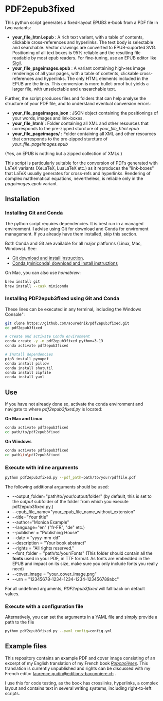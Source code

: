# PDF2epub3fixed

This python script generates a fixed-layout EPUB3 e-book from a PDF file in two variants:

- __your_file_html.epub__ : A rich text variant, with a table of contents, clickable cross-references and hyperlinks. The text body is selectable and searchable. Vector drawings are converted to EPUB-suported SVG. Positioning of all text boxes is 95% reliable and the resulting file readable by most epub readers. For fine-tuning, use an EPUB editor like [Sigil](https://sigil-ebook.com/).
- __your_file_pageimages.epub__ : A variant containing high-res image renderings of all your pages, with a table of contents, clickable cross-references and hyperlinks. The only HTML elements included in the EPUB are the links. This conversion is more bullet-proof but yields a larger file, with unselectable and unsearchable text.

Further, the script produces files and folders that can help analyse the structure of your PDF file, and to understand eventual conversion errors:

- __your_file_pageimages.json__ : JSON object containing the positionings of your words, images and link-boxes.
- __your_file_html/__ : Folder containing all XML and other resources that corresponds to the pre-zipped sturcture of _your\_file\_html.epub_
- __your_file_pageimages/__ : Folder containing all XML and other resources that corresponds to the pre-zipped sturcture of _your\_file\_pageimages.epub_

(Yes, an EPUB is nothing but a zipped collection of XMLs.)

This script is particularly suitable for the conversion of PDFs generated with LaTeX variants (XeLaTeX, LuaLaTeX etc.) as it reproduces the "link-boxes" that LaTeX usually generates for cross-refs and hyperlinks. Rendering of complex mathematical equations, nevertheless, is reliable only in the _pageimages.epub_ variant.

## Installation

### Installing Git and Conda

The python script requires dependencies. It is best run in a managed environment. I advise using Git for download and Conda for enviroment management. If you already have them installed, skip this section.

Both Conda and Git are available for all major platforms (Linux, Mac, Windows). See:

- [Git download and install instruction](https://git-scm.com/downloads).
- [Conda (miniconda) download and install instructions](https://docs.anaconda.com/miniconda/install/)

On Mac, you can also use _homebrew_:

```bash
brew install git
brew install --cask miniconda
```

### Installing PDF2epub3fixed using Git and Conda

These lines can be executed in any terminal, including the Windows Console":

```bash
git clone https://github.com/aourednik/pdf2epub3fixed.git
cd pdf2epub3fixed

# Create and activate Conda environment
conda create -y -n pdf2epub3fixed python=3.13
conda activate pdf2epub3fixed

# Install dependencies
pip3 install pymupdf
conda install pillow
conda install shututil
conda install zipfile
conda install yaml
```

## Use

If you have not already done so, activate the conda environment and navigate to where _pdf2epub3fixed.py_ is located:

__On Mac and Linux__

```bash
conda activate pdf2epub3fixed
cd path/to/pdf2epub3fixed
```

__On Windows__

```bash
conda activate pdf2epub3fixed
cd path\to\pdf2epub3fixed
```

### Execute with inline arguments

```bash
python pdf2epub3fixed.py --pdf_path=path/to/your/pdffile.pdf
```

The following additional arguments should be used:

- --output_folder="path/to/your/output/folder" (by default, this is set to the _output_ subfolder of the folder from which you execute pdf2epub3fixed.py.)
- --epub_file_name="your_epub_file_name_without_extension"
- --title="Your title"
- --author="Monica Example"
- --language="en" ("fr-FR", "de" etc.)
- --publisher = "Publishing House"
- --date = "yyyy-mm-dd"
- --description = "Your book abstract"
- --rights = "All rights reserved."
- --font_folder = "path/to/your/Fonts" (This folder should contain all the __fonts__ used in your PDF, in TTF format. As fonts are embedded in the EPUB and impact on its size, make sure you only include fonts you really need)
- --cover_image = "your_cover_image.png"
- --urn = "12345678-1234-1234-1234-123456789abc"

For all undefined arguments, _PDF2epub3fixed_ will fall back on default values.

### Execute with a configuration file

Alternatively, you can set the arguments in a YAML file and simply provide a path to the file

```bash
python pdf2epub3fixed.py --yaml_config=config.yml
```

## Example files

This repository contains an example PDF and cover image consisting of an excerpt of my English translation of my French book [_Robopoïèses_](https://www.editions-baconniere.ch/fr/catalogue/484). This translation is currently unpublished and rights can be discussed with my French editor laurence.gudin@editions-baconniere.ch .

I use this for code testing, as the book has crosslinks, hyperlinks, a complex layout and contains text in several writing systems, including right-to-left scripts.
